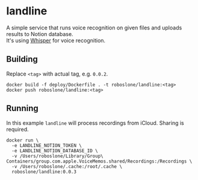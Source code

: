 # landline
A simple service that runs voice recognition on given files and uploads results to Notion database.  
It's using [Whisper](https://github.com/openai/whisper) for voice recognition.

## Building
Replace `<tag>` with actual tag, e.g. `0.0.2`.
```
docker build -f deploy/Dockerfile . -t roboslone/landline:<tag>
docker push roboslone/landline:<tag>
```

## Running
In this example `landline` will process recordings from iCloud. Sharing is required.  
```
docker run \
  -e LANDLINE_NOTION_TOKEN \
  -e LANDLINE_NOTION_DATABASE_ID \
  -v /Users/roboslone/Library/Group\ Containers/group.com.apple.VoiceMemos.shared/Recordings:/Recordings \
  -v /Users/roboslone/.cache:/root/.cache \
  roboslone/landline:0.0.3
```
